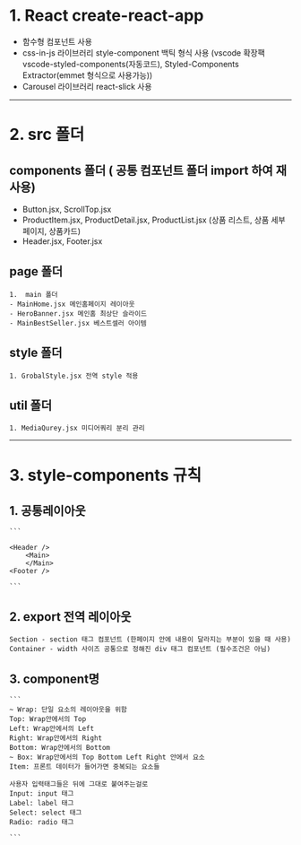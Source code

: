 # 1. React create-react-app

- 함수형 컴포넌트 사용
- css-in-js 라이브러리 style-component 백틱 형식 사용 (vscode 확장팩 vscode-styled-components(자동코드), Styled-Components Extractor(emmet 형식으로 사용가능))
- Carousel 라이브러리 react-slick 사용

---

# 2. src 폴더

## components 폴더 ( 공통 컴포넌트 폴더 import 하여 재사용)

- Button.jsx, ScrollTop.jsx
- ProductItem.jsx, ProductDetail.jsx, ProductList.jsx (상품 리스트, 상품 세부페이지, 상품카드)
- Header.jsx, Footer.jsx

## page 폴더

    1.  main 폴더
    - MainHome.jsx 메인홈페이지 레이아웃
    - HeroBanner.jsx 메인홈 최상단 슬라이드
    - MainBestSeller.jsx 베스트셀러 아이템

## style 폴더

    1. GrobalStyle.jsx 전역 style 적용

## util 폴더

    1. MediaQurey.jsx 미디어쿼리 분리 관리

---

# 3. style-components 규칙

## 1. 공통레이아웃

    ```

    <Header />
        <Main>
        </Main>
    <Footer />

    ```

## 2. export 전역 레이아웃

    Section - section 태그 컴포넌트 (한페이지 안에 내용이 달라지는 부분이 있을 때 사용)
    Container - width 사이즈 공통으로 정해진 div 태그 컴포넌트 (필수조건은 아님)

## 3. component명

    ```
    ~ Wrap: 단일 요소의 레이아웃을 위함
    Top: Wrap안에서의 Top
    Left: Wrap안에서의 Left
    Right: Wrap안에서의 Right
    Bottom: Wrap안에서의 Bottom
    ~ Box: Wrap안에서의 Top Bottom Left Right 안에서 요소
    Item: 프론트 데이터가 들어가면 중복되는 요소들

    사용자 입력태그들은 뒤에 그대로 붙여주는걸로
    Input: input 태그
    Label: label 태그
    Select: select 태그
    Radio: radio 태그

    ```
